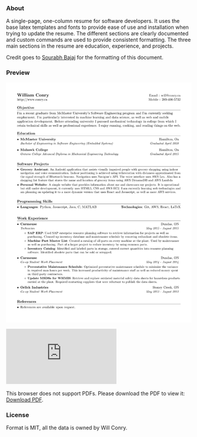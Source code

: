 ### About

A single-page, one-column resume for software developers. It uses the base latex templates and fonts to provide ease of use and installation when trying to update the resume. The different sections are clearly documented and custom commands are used to provide consistent formatting. The three main sections in the resume are education, experience, and projects.

Credit goes to [Sourabh Bajaj](https://github.com/sb2nov/) for the formatting of this document.

### Preview

![Resume Screenshot](/resume_preview.png)

<object data="https://github.com/willconry/resume/raw/master/will_conry_resume.pdf" type="application/pdf" width="700px" height="700px">
    <embed src="https://github.com/willconry/resume/raw/master/will_conry_resume.pdf">
        <p>This browser does not support PDFs. Please download the PDF to view it: <a href="http://yoursite.com/the.pdf">Download PDF</a>.</p>
    </embed>
</object>

### License

Format is MIT, all the data is owned by Will Conry.
